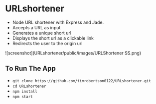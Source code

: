 # URLshortener

- Node URL shortener with Express and Jade.
- Accepts a URL as input
- Generates a unique short url
- Displays the short url as a clickable link
- Redirects the user to the origin url

![screenshot](URLshortener/public/images/URLShortener SS.png)

## To Run The App

- ```git clone https://github.com/timrobertson0122/URLshortener.git```
- ```cd URLshortener```
- ```npm install```
- ```npm start```
